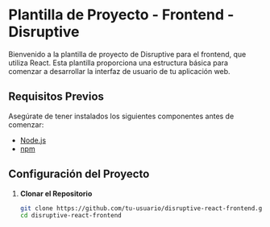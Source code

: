 # Plantilla de Proyecto - Frontend - Disruptive

Bienvenido a la plantilla de proyecto de Disruptive para el frontend, que utiliza React. Esta plantilla proporciona una estructura básica para comenzar a desarrollar la interfaz de usuario de tu aplicación web.

## Requisitos Previos

Asegúrate de tener instalados los siguientes componentes antes de comenzar:

- [Node.js](https://nodejs.org/)
- [npm](https://www.npmjs.com/)

## Configuración del Proyecto

1. **Clonar el Repositorio**
   ```bash
   git clone https://github.com/tu-usuario/disruptive-react-frontend.git
   cd disruptive-react-frontend
   ```
